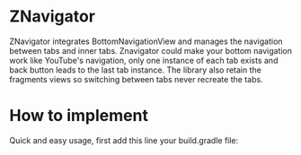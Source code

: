 # ZNavigator
ZNavigator integrates BottomNavigationView and manages the navigation between tabs and inner tabs.
Znavigator could make your bottom navigation work like YouTube's navigation, only one instance of  each tab exists and back button leads to the last tab instance.
The library also retain the fragments views so switching between tabs never recreate the tabs.

# How to implement
Quick and easy usage, first add this line your build.gradle file:

